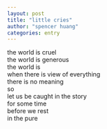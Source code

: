```yaml
---
layout: post
title: "little cries"
author: "spencer huang"
categories: entry
---
```

  
the world is cruel  
the world is generous  
the world is  
when there is view of everything  
there is no meaning  
so  
let us be caught in the story   
for some time  
before we rest  
in the pure   
  